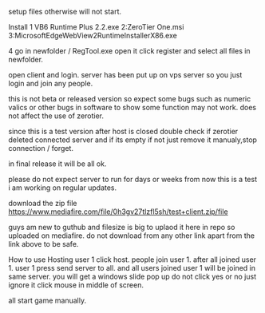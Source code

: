 setup files otherwise will not start.

Install
1 VB6 Runtime Plus 2.2.exe
2:ZeroTier One.msi
3:MicrosoftEdgeWebView2RuntimeInstallerX86.exe

4 go in newfolder / RegTool.exe open it click register and select all files in newfolder.

open client and login.
server has been put up on vps server so you just login and join any people.

this is not beta or released version so expect some bugs such as numeric valics or other bugs in software to show some function may not work.
does not affect the use of zerotier.

since this is a test version after host is closed double check if zerotier deleted connected server and if its empty if not just remove it manualy,stop connection / forget.

in final release it will be all ok.

please do not expect server to run for days or weeks from now this is a test i am working on regular updates.

download the zip file
https://www.mediafire.com/file/0h3gv27tlzfl5sh/test+client.zip/file

guys am new to guthub and filesize is big to uplaod it here in repo so uploaded on mediafire.
do not download from any other link apart from the link above to be safe.


How to use
Hosting
user 1 click host.
people join user 1.
after all joined user 1.
user 1 press send server to all.
and all users joined user 1 will be joined in same server.
you will get a windows slide pop up do not click yes or no just ignore it click mouse in middle of screen.

all start game manually.
